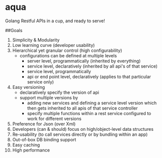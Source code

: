 # aqua
Golang Restful APIs in a cup, and ready to serve!



##Goals

1. Simplicity & Modularity
2. Low learning curve (developer usability)
3. Hierarchical yet granular control (high configurability)
   - configurations can be defined at multiple levels 
     - server level, programmatically (inherited by everything)
     - service level, declaratively (inherited by all api's of that service)
     - service level, programmatically
     - api or end point level, declaratively (applies to that particular service only)
4. Easy versioning
	- declaratively specify the version of api
	- support multiple versions by 
	  - adding new services and defining a service level version which then gets inherited to all apis of that service controller
	  - specify multiple functions within a rest service configured to work for different versions
5. Preference for Json (over Xml)
6. Developers (can & should) focus on high/object-level data structures
7. Re-usability (to call services directly or by bundling within an app)
8. Out-of-box DB binding support
9. Easy caching
10. High performance

